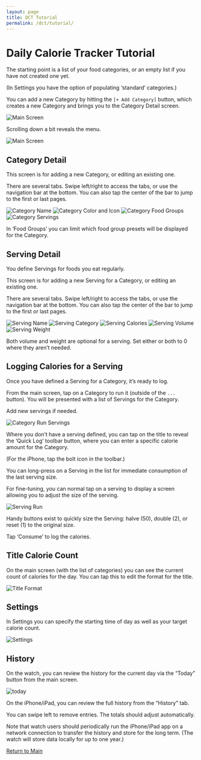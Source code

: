 ```yaml
---
layout: page
title: DCT Tutorial
permalink: /dct/tutorial/
---
```


# Daily Calorie Tracker Tutorial

The starting point is a list of your food categories, or an empty list if
you have not created one yet.

(In Settings you have the option of populating ‘standard’ categories.)

You can add a new Category by hitting the `[+ Add Category]` button, which
creates a new Category and brings you to the Category Detail screen.

![Main Screen](/assets/images/dct/main.jpg)

Scrolling down a bit reveals the menu.

![Main Screen](/assets/images/dct/main_menu.jpg)

## Category Detail

This screen is for adding a new Category, or editing an existing one.

There are several tabs. Swipe left/right to access the tabs, or use the
navigation bar at the bottom. You can also tap the center of the
bar to jump to the first or last pages.

![Category Name](/assets/images/dct/category_name.jpg)
![Category Color and Icon](/assets/images/dct/category_color_icon.jpg)
![Category Food Groups](/assets/images/dct/category_foodgroups.jpg)
![Category Servings](/assets/images/dct/category_servings.jpg)

In ‘Food Groups’ you can limit which food group presets will be displayed
for the Category.

## Serving Detail

You define Servings for foods you eat regularly.

This screen is for adding a new Serving for a Category, or editing an
existing one.

There are several tabs. Swipe left/right to access the tabs, or use the
navigation bar at the bottom. You can also tap the center of the
bar to jump to the first or last pages.

![Serving Name](/assets/images/dct/serving_name.jpg)
![Serving Category](/assets/images/dct/serving_category.jpg)
![Serving Calories](/assets/images/dct/serving_calories.jpg)
![Serving Volume](/assets/images/dct/serving_volume.jpg)
![Serving Weight](/assets/images/dct/serving_weight.jpg)

Both volume and weight are optional for a serving. Set either or both to
0 where they aren’t needed.

## Logging Calories for a Serving

Once you have defined a Serving for a Category, it’s ready to log.

From the main screen, tap on a Category to run it (outside of the `...`
button). You will be presented with a list of Servings for the Category.

Add new servings if needed.

![Category Run Servings](/assets/images/dct/category_run_servings.jpg)

Where you don’t have a serving defined, you can tap on the title to reveal
the ‘Quick Log’ toolbar button, where you can enter a specific calorie
amount for the Category.

(For the iPhone, tap the bolt icon in the toolbar.)

You can long-press on a Serving in the list for immediate consumption of
the last serving size.

For fine-tuning, you can normal tap on a serving to display a screen
allowing you to adjust the size of the serving.

![Serving Run](/assets/images/dct/serving_run.jpg)

Handy buttons exist to quickly size the Serving: halve (50), double (2),
or reset (1) to the original size.

Tap ‘Consume’ to log the calories.

## Title Calorie Count

On the main screen (with the list of categories) you can see the current
count of calories for the day. You can tap this to edit the format for the
title.

![Title Format](/assets/images/dct/title_format.jpg)

## Settings

In Settings you can specify the starting time of day as well as your
target calorie count.

![Settings](/assets/images/dct/settings.jpg)

## History

On the watch, you can review the history for the current day via the
“Today” button from the main screen.

![today](/assets/images/dct/today.jpg)

On the iPhone/iPad, you can review the full history from the “History”
tab.

You can swipe left to remove entries. The totals should adjust
automatically.

Note that watch users should periodically run the iPhone/iPad app on
a network connection to transfer the history and store for the long term.
(The watch will store data locally for up to one year.)

[Return to Main](index.html)
